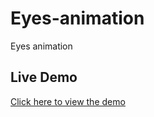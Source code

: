 # Eyes-animation
Eyes animation
## Live Demo
[Click here to view the demo](https://dinaelbry.github.io/Eyes-animation/)
